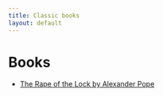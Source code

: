 ```yaml
---
title: Classic books
layout: default
---
```


# Books

*	[The Rape of the Lock by Alexander Pope](rape-of-the-lock/0-3-contents.html)
